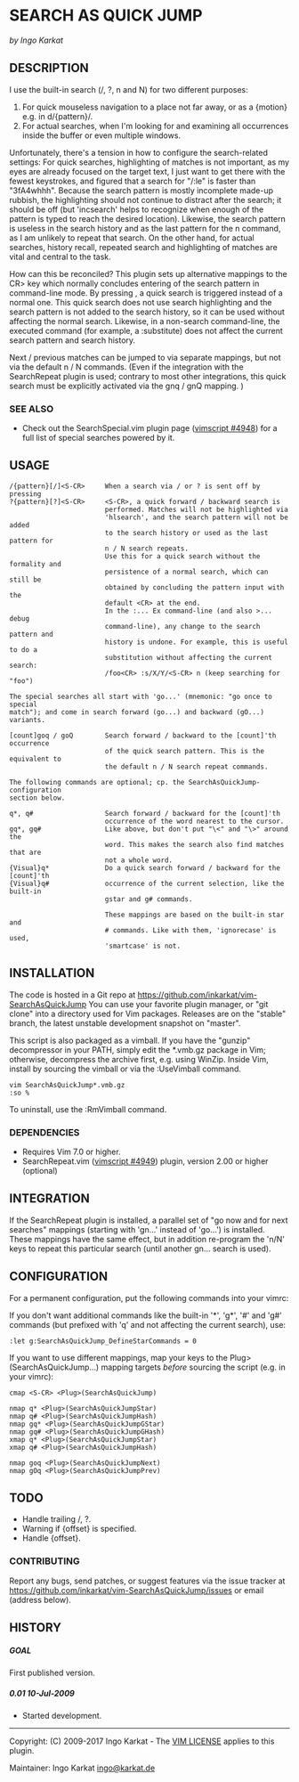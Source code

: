 SEARCH AS QUICK JUMP   
===============================================================================
_by Ingo Karkat_

DESCRIPTION
------------------------------------------------------------------------------

I use the built-in search (/, ?, n and N) for two different purposes:
1. For quick mouseless navigation to a place not far away, or as a {motion}
   e.g. in d/{pattern}/.
2. For actual searches, when I'm looking for and examining all occurrences
   inside the buffer or even multiple windows.

Unfortunately, there's a tension in how to configure the search-related
settings: For quick searches, highlighting of matches is not important, as my
eyes are already focused on the target text, I just want to get there with the
fewest keystrokes, and figured that a search for "/:le" is faster than
"3fA4whhh". Because the search pattern is mostly incomplete made-up rubbish,
the highlighting should not continue to distract after the search; it should
be off (but 'incsearch' helps to recognize when enough of the pattern is typed
to reach the desired location). Likewise, the search pattern is useless in the
search history and as the last pattern for the n command, as I am unlikely
to repeat that search. On the other hand, for actual searches, history recall,
repeated search and highlighting of matches are vital and central to the task.

How can this be reconciled? This plugin sets up alternative mappings to the
 CR> key which normally concludes entering of the search pattern in
command-line mode. By pressing <S-CR>, a quick search is triggered instead of
a normal one. This quick search does not use search highlighting and the
search pattern is not added to the search history, so it can be used without
affecting the normal search. Likewise, in a non-search command-line, the
executed command (for example, a :substitute) does not affect the current
search pattern and search history.

Next / previous matches can be jumped to via separate mappings, but not via
the default n / N commands. (Even if the integration with the SearchRepeat
plugin is used; contrary to most other integrations, this quick search must be
explicitly activated via the gnq / gnQ mapping. )

### SEE ALSO

- Check out the SearchSpecial.vim plugin page ([vimscript #4948](http://www.vim.org/scripts/script.php?script_id=4948)) for a full
  list of special searches powered by it.

USAGE
------------------------------------------------------------------------------

    /{pattern}[/]<S-CR>     When a search via / or ? is sent off by pressing
    ?{pattern}[?]<S-CR>     <S-CR>, a quick forward / backward search is
                            performed. Matches will not be highlighted via
                            'hlsearch', and the search pattern will not be added
                            to the search history or used as the last pattern for
                            n / N search repeats.
                            Use this for a quick search without the formality and
                            persistence of a normal search, which can still be
                            obtained by concluding the pattern input with the
                            default <CR> at the end.
                            In the :... Ex command-line (and also >... debug
                            command-line), any change to the search pattern and
                            history is undone. For example, this is useful to do a
                            substitution without affecting the current search:
                            /foo<CR> :s/X/Y/<S-CR> n (keep searching for "foo")

    The special searches all start with 'go...' (mnemonic: "go once to special
    match"); and come in search forward (go...) and backward (gO...) variants.

    [count]goq / goQ        Search forward / backward to the [count]'th occurrence
                            of the quick search pattern. This is the equivalent to
                            the default n / N search repeat commands.

    The following commands are optional; cp. the SearchAsQuickJump-configuration
    section below.

    q*, q#                  Search forward / backward for the [count]'th
                            occurrence of the word nearest to the cursor.
    gq*, gq#                Like above, but don't put "\<" and "\>" around the
                            word. This makes the search also find matches that are
                            not a whole word.
    {Visual}q*              Do a quick search forward / backward for the [count]'th
    {Visual}q#              occurrence of the current selection, like the built-in
                            gstar and g# commands.

                            These mappings are based on the built-in star and
                            # commands. Like with them, 'ignorecase' is used,
                            'smartcase' is not.

INSTALLATION
------------------------------------------------------------------------------

The code is hosted in a Git repo at
    https://github.com/inkarkat/vim-SearchAsQuickJump
You can use your favorite plugin manager, or "git clone" into a directory used
for Vim packages. Releases are on the "stable" branch, the latest unstable
development snapshot on "master".

This script is also packaged as a vimball. If you have the "gunzip"
decompressor in your PATH, simply edit the \*.vmb.gz package in Vim; otherwise,
decompress the archive first, e.g. using WinZip. Inside Vim, install by
sourcing the vimball or via the :UseVimball command.

    vim SearchAsQuickJump*.vmb.gz
    :so %

To uninstall, use the :RmVimball command.

### DEPENDENCIES

- Requires Vim 7.0 or higher.
- SearchRepeat.vim ([vimscript #4949](http://www.vim.org/scripts/script.php?script_id=4949)) plugin, version 2.00 or higher (optional)

INTEGRATION
------------------------------------------------------------------------------

If the SearchRepeat plugin is installed, a parallel set of "go now and for
next searches" mappings (starting with 'gn...' instead of 'go...') is
installed. These mappings have the same effect, but in addition re-program the
'n/N' keys to repeat this particular search (until another gn... search is
used).

CONFIGURATION
------------------------------------------------------------------------------

For a permanent configuration, put the following commands into your vimrc:

If you don't want additional commands like the built-in '\*', 'g\*', '#' and
'g#' commands (but prefixed with 'q' and not affecting the current search),
use:

    :let g:SearchAsQuickJump_DefineStarCommands = 0

If you want to use different mappings, map your keys to the
 Plug>(SearchAsQuickJump...) mapping targets _before_ sourcing the script
(e.g. in your vimrc):

    cmap <S-CR> <Plug>(SearchAsQuickJump)

    nmap q* <Plug>(SearchAsQuickJumpStar)
    nmap q# <Plug>(SearchAsQuickJumpHash)
    nmap gq* <Plug>(SearchAsQuickJumpGStar)
    nmap gq# <Plug>(SearchAsQuickJumpGHash)
    xmap q* <Plug>(SearchAsQuickJumpStar)
    xmap q# <Plug>(SearchAsQuickJumpHash)

    nmap goq <Plug>(SearchAsQuickJumpNext)
    nmap gOq <Plug>(SearchAsQuickJumpPrev)

TODO
------------------------------------------------------------------------------

- Handle trailing /, ?.
- Warning if {offset} is specified.
- Handle {offset}.

### CONTRIBUTING

Report any bugs, send patches, or suggest features via the issue tracker at
https://github.com/inkarkat/vim-SearchAsQuickJump/issues or email (address
below).

HISTORY
------------------------------------------------------------------------------

##### GOAL
First published version.

##### 0.01    10-Jul-2009
- Started development.

------------------------------------------------------------------------------
Copyright: (C) 2009-2017 Ingo Karkat -
The [VIM LICENSE](http://vimdoc.sourceforge.net/htmldoc/uganda.html#license) applies to this plugin.

Maintainer:     Ingo Karkat <ingo@karkat.de>
